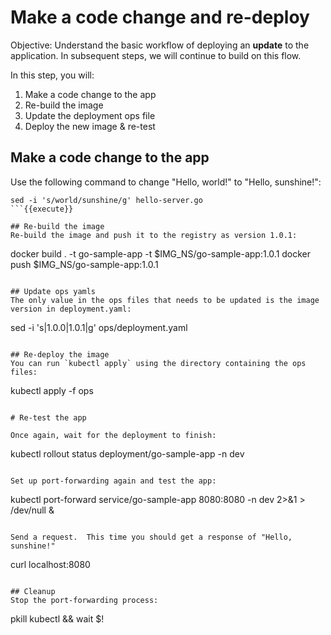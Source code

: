 # Make a code change and re-deploy

Objective:
Understand the basic workflow of deploying an **update** to the application. In subsequent steps, we will continue to build on this flow.

In this step, you will:
1. Make a code change to the app
2. Re-build the image
3. Update the deployment ops file
4. Deploy the new image & re-test

## Make a code change to the app
Use the following command to change "Hello, world!" to "Hello, sunshine!":

```
sed -i 's/world/sunshine/g' hello-server.go
```{{execute}}

## Re-build the image
Re-build the image and push it to the registry as version 1.0.1:

```
docker build . -t go-sample-app -t $IMG_NS/go-sample-app:1.0.1
docker push $IMG_NS/go-sample-app:1.0.1
```{{execute}}

## Update ops yamls
The only value in the ops files that needs to be updated is the image version in deployment.yaml:

```
sed -i 's|1.0.0|1.0.1|g' ops/deployment.yaml
```{{execute}}

## Re-deploy the image
You can run `kubectl apply` using the directory containing the ops files:

```
kubectl apply -f ops
```{{execute}}

# Re-test the app

Once again, wait for the deployment to finish:

```
kubectl rollout status deployment/go-sample-app -n dev
```{{execute}}

Set up port-forwarding again and test the app:

```
kubectl port-forward service/go-sample-app 8080:8080 -n dev 2>&1 > /dev/null &
```{{execute}}

Send a request.  This time you should get a response of "Hello, sunshine!"

```
curl localhost:8080
```{{execute}}

## Cleanup
Stop the port-forwarding process:

```
pkill kubectl && wait $!
```{{execute}}
